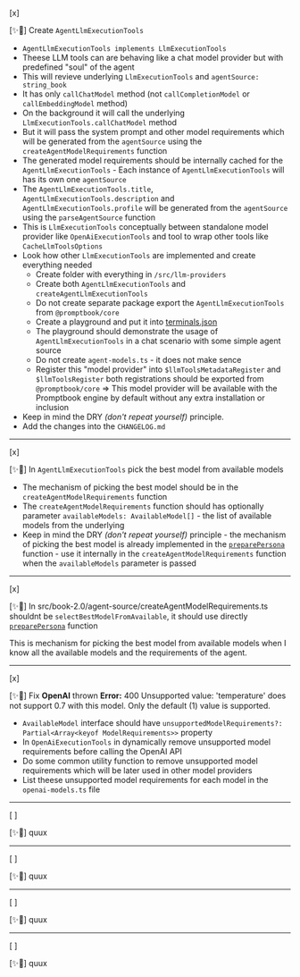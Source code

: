 [x]

[✨🌮] Create `AgentLlmExecutionTools`

-   `AgentLlmExecutionTools implements LlmExecutionTools`
-   Theese LLM tools can are behaving like a chat model provider but with predefined "soul" of the agent
-   This will revieve underlying `LlmExecutionTools` and `agentSource: string_book`
-   It has only `callChatModel` method (not `callCompletionModel` or `callEmbeddingModel` method)
-   On the background it will call the underlying `LlmExecutionTools.callChatModel` method
-   But it will pass the system prompt and other model requirements which will be generated from the `agentSource` using the `createAgentModelRequirements` function
-   The generated model requirements should be internally cached for the `AgentLlmExecutionTools` - Each instance of `AgentLlmExecutionTools` will has its own one `agentSource`
-   The `AgentLlmExecutionTools.title`, `AgentLlmExecutionTools.description` and `AgentLlmExecutionTools.profile` will be generated from the `agentSource` using the `parseAgentSource` function
-   This is `LlmExecutionTools` conceptually between standalone model provider like `OpenAiExecutionTools` and tool to wrap other tools like `CacheLlmToolsOptions`
-   Look how other `LlmExecutionTools` are implemented and create everything needed
    -   Create folder with everything in `/src/llm-providers`
    -   Create both `AgentLlmExecutionTools` and `createAgentLlmExecutionTools`
    -   Do not create separate package export the `AgentLlmExecutionTools` from `@promptbook/core`
    -   Create a playground and put it into [terminals.json](/.vscode/terminals.json)
    -   The playground should demonstrate the usage of `AgentLlmExecutionTools` in a chat scenario with some simple agent source
    -   Do not create `agent-models.ts` - it does not make sence
    -   Register this "model provider" into `$llmToolsMetadataRegister` and `$llmToolsRegister` both registrations should be exported from `@promptbook/core`
        => This model provider will be available with the Promptbook engine by default without any extra installation or inclusion
-   Keep in mind the DRY _(don't repeat yourself)_ principle.
-   Add the changes into the `CHANGELOG.md`

---

[x]

[✨🌮] In `AgentLlmExecutionTools` pick the best model from available models

-   The mechanism of picking the best model should be in the `createAgentModelRequirements` function
-   The `createAgentModelRequirements` function should has optionally parameter `availableModels: AvailableModel[]` - the list of available models from the underlying
-   Keep in mind the DRY _(don't repeat yourself)_ principle - the mechanism of picking the best model is already implemented in the [`preparePersona`](/src/personas/preparePersona.ts) function - use it internally in the `createAgentModelRequirements` function when the `availableModels` parameter is passed

---

[x]

[✨🌮] In src/book-2.0/agent-source/createAgentModelRequirements.ts shouldnt be `selectBestModelFromAvailable`, it should use directly [`preparePersona`](/src/personas/preparePersona.ts) function

This is mechanism for picking the best model from available models when I know all the available models and the requirements of the agent.

---

[x]

[✨🌮] Fix **OpenAI** thrown **Error:** 400 Unsupported value: 'temperature' does not support 0.7 with this model. Only the default (1) value is supported.

-   `AvailableModel` interface should have `unsupportedModelRequirements?: Partial<Array<keyof ModelRequirements>>` property
-   In `OpenAiExecutionTools` in dynamically remove unsupported model requirements before calling the OpenAI API
-   Do some common utility function to remove unsupported model requirements which will be later used in other model providers
-   List theese unsupported model requirements for each model in the `openai-models.ts` file

---

[ ]

[✨🌮] quux

---

[ ]

[✨🌮] quux

---

[ ]

[✨🌮] quux

---

[ ]

[✨🌮] quux
